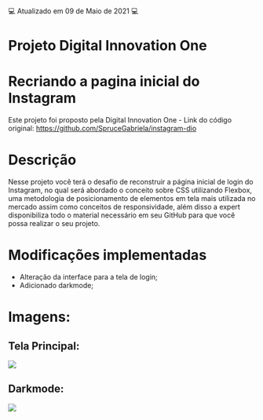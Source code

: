 :computer: Atualizado em 09 de Maio de 2021 :computer:

# Projeto Digital Innovation One

# Recriando a pagina inicial do Instagram
Este projeto foi proposto pela Digital Innovation One - Link do código original: https://github.com/SpruceGabriela/instagram-dio

# Descrição

Nesse projeto você terá o desafio de reconstruir a página inicial de login do Instagram, no qual será abordado o conceito sobre CSS utilizando Flexbox, uma metodologia de posicionamento de elementos em tela mais utilizada no mercado assim como conceitos de responsividade, além disso a expert disponibiliza todo o material necessário em seu GitHub para que você possa realizar o seu projeto.

# Modificações implementadas

- Alteração da interface para a tela de login;
- Adicionado darkmode;

# Imagens:

## Tela Principal:

<img src="https://i.ibb.co/NT4x0nS/img-principal.png"/>

## Darkmode:

<img src="https://i.ibb.co/C2ZJLMk/img-dark-mode.png"/>
